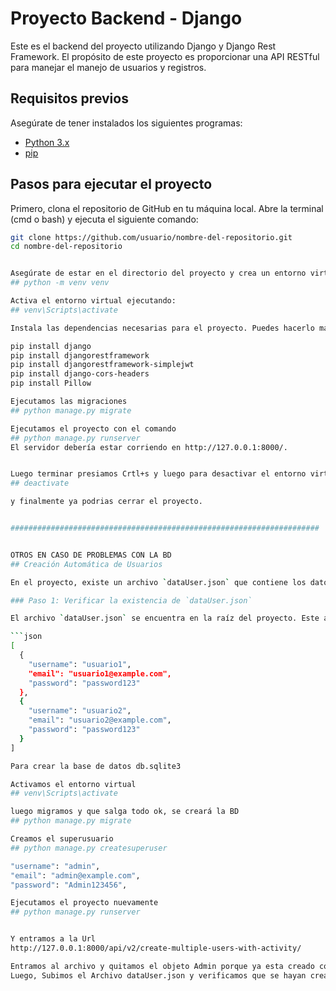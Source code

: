 # Proyecto Backend - Django

Este es el backend del proyecto utilizando Django y Django Rest Framework. El propósito de este proyecto es proporcionar una API RESTful para manejar el manejo de usuarios y registros.

## Requisitos previos

Asegúrate de tener instalados los siguientes programas:

- [Python 3.x](https://www.python.org/downloads/)
- [pip](https://pip.pypa.io/en/stable/)

## Pasos para ejecutar el proyecto

Primero, clona el repositorio de GitHub en tu máquina local. Abre la terminal (cmd o bash) y ejecuta el siguiente comando:

```bash
git clone https://github.com/usuario/nombre-del-repositorio.git
cd nombre-del-repositorio


Asegúrate de estar en el directorio del proyecto y crea un entorno virtual. Ejecuta el siguiente comando en la terminal:
## python -m venv venv

Activa el entorno virtual ejecutando:
## venv\Scripts\activate

Instala las dependencias necesarias para el proyecto. Puedes hacerlo manualmente con los siguientes comandos:

pip install django
pip install djangorestframework
pip install djangorestframework-simplejwt
pip install django-cors-headers
pip install Pillow

Ejecutamos las migraciones
## python manage.py migrate

Ejecutamos el proyecto con el comando
## python manage.py runserver
El servidor debería estar corriendo en http://127.0.0.1:8000/.


Luego terminar presiamos Crtl+s y luego para desactivar el entorno virtual colocamos el comando
## deactivate

y finalmente ya podrias cerrar el proyecto.


#####################################################################


OTROS EN CASO DE PROBLEMAS CON LA BD
## Creación Automática de Usuarios

En el proyecto, existe un archivo `dataUser.json` que contiene los datos de los usuarios que deben ser creados en el sistema. Si este archivo no existe o se borra accidentalmente, puedes volver a generar los usuarios mediante un endpoint de la API.

### Paso 1: Verificar la existencia de `dataUser.json`

El archivo `dataUser.json` se encuentra en la raíz del proyecto. Este archivo debe contener un array de objetos con la información de los usuarios, por ejemplo:

```json
[
  {
    "username": "usuario1",
    "email": "usuario1@example.com",
    "password": "password123"
  },
  {
    "username": "usuario2",
    "email": "usuario2@example.com",
    "password": "password123"
  }
]

Para crear la base de datos db.sqlite3

Activamos el entorno virtual
## venv\Scripts\activate

luego migramos y que salga todo ok, se creará la BD
## python manage.py migrate

Creamos el superusuario
## python manage.py createsuperuser

"username": "admin",
"email": "admin@example.com",
"password": "Admin123456",

Ejecutamos el proyecto nuevamente
## python manage.py runserver


Y entramos a la Url
http://127.0.0.1:8000/api/v2/create-multiple-users-with-activity/

Entramos al archivo y quitamos el objeto Admin porque ya esta creado como superusuario, guardamos cambios
Luego, Subimos el Archivo dataUser.json y verificamos que se hayan creado exitosamente los usuarios.


